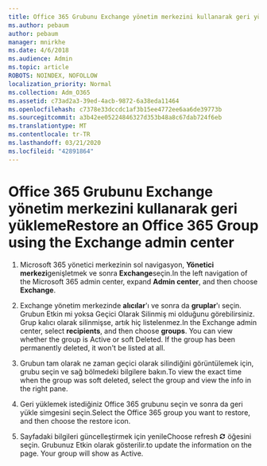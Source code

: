 ```yaml
---
title: Office 365 Grubunu Exchange yönetim merkezini kullanarak geri yükleme
ms.author: pebaum
author: pebaum
manager: mnirkhe
ms.date: 4/6/2018
ms.audience: Admin
ms.topic: article
ROBOTS: NOINDEX, NOFOLLOW
localization_priority: Normal
ms.collection: Adm_O365
ms.assetid: c73ad2a3-39ed-4acb-9872-6a38eda11464
ms.openlocfilehash: c7378e33dccdc1af3b15ee4772ee6aa6de39773b
ms.sourcegitcommit: a3b42ee05224846327d353b48a8c67dab724f6eb
ms.translationtype: MT
ms.contentlocale: tr-TR
ms.lasthandoff: 03/21/2020
ms.locfileid: "42891864"
---
```

# <a name="restore-an-office-365-group-using-the-exchange-admin-center"></a><span data-ttu-id="ff92e-102">Office 365 Grubunu Exchange yönetim merkezini kullanarak geri yükleme</span><span class="sxs-lookup"><span data-stu-id="ff92e-102">Restore an Office 365 Group using the Exchange admin center</span></span>

1. <span data-ttu-id="ff92e-103">Microsoft 365 yönetici merkezinin sol navigasyon, **Yönetici merkezi**genişletmek ve sonra **Exchange**seçin.</span><span class="sxs-lookup"><span data-stu-id="ff92e-103">In the left navigation of the Microsoft 365 admin center, expand **Admin center**, and then choose **Exchange**.</span></span>
    
2. <span data-ttu-id="ff92e-p101">Exchange yönetim merkezinde **alıcılar**'ı ve sonra da **gruplar**'ı seçin. Grubun Etkin mi yoksa Geçici Olarak Silinmiş mi olduğunu görebilirsiniz. Grup kalıcı olarak silinmişse, artık hiç listelenmez.</span><span class="sxs-lookup"><span data-stu-id="ff92e-p101">In the Exchange admin center, select **recipients**, and then choose **groups**. You can view whether the group is Active or soft Deleted. If the group has been permanently deleted, it won't be listed at all.</span></span>
    
3. <span data-ttu-id="ff92e-107">Grubun tam olarak ne zaman geçici olarak silindiğini görüntülemek için, grubu seçin ve sağ bölmedeki bilgilere bakın.</span><span class="sxs-lookup"><span data-stu-id="ff92e-107">To view the exact time when the group was soft deleted, select the group and view the info in the right pane.</span></span>
    
4. <span data-ttu-id="ff92e-108">Geri yüklemek istediğiniz Office 365 grubunu seçin ve sonra da geri yükle simgesini seçin.</span><span class="sxs-lookup"><span data-stu-id="ff92e-108">Select the Office 365 group you want to restore, and then choose the restore icon.</span></span>
    
5. <span data-ttu-id="ff92e-109">Sayfadaki bilgileri güncelleştirmek için yenile</span><span class="sxs-lookup"><span data-stu-id="ff92e-109">Choose refresh</span></span> ![Yenile simgesi](media/6464df90-2a91-4c1f-92a6-9a38c7696ac3.gif) <span data-ttu-id="ff92e-p102">öğesini seçin. Grubunuz Etkin olarak gösterilir.</span><span class="sxs-lookup"><span data-stu-id="ff92e-p102">to update the information on the page. Your group will show as Active.</span></span> 
    

